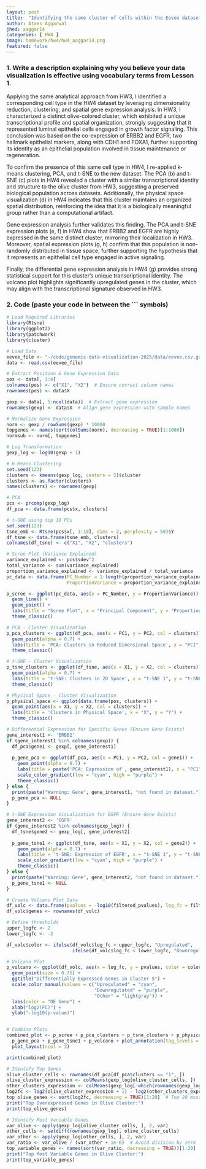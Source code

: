 ```yaml
---
layout: post
title:  "Identifying the same cluster of cells within the Eevee dataset"
author: Ataes Aggarwal
jhed: aaggar14
categories: [ HW4 ]
image: homework/hw4/hw4_aaggar14.png
featured: false
---
```


### 1. Write a description explaining why you believe your data visualization is effective using vocabulary terms from Lesson 1. 

Applying the same analytical approach from HW3, I identified a corresponding cell type in the HW4 dataset by leveraging dimensionality reduction, clustering, and spatial gene expression analysis. In HW3, I characterized a distinct olive-colored cluster, which exhibited a unique transcriptional profile and spatial organization, strongly suggesting that it represented luminal epithelial cells engaged in growth factor signaling. This conclusion was based on the co-expression of ERBB2 and EGFR, two hallmark epithelial markers, along with CDH1 and FOXA1, further supporting its identity as an epithelial population involved in tissue maintenance or regeneration.

To confirm the presence of this same cell type in HW4, I re-applied k-means clustering, PCA, and t-SNE to the new dataset. The PCA (b) and t-SNE (c) plots in HW4 revealed a cluster with a similar transcriptional identity and structure to the olive cluster from HW3, suggesting a preserved biological population across datasets. Additionally, the physical space visualization (d) in HW4 indicates that this cluster maintains an organized spatial distribution, reinforcing the idea that it is a biologically meaningful group rather than a computational artifact.

Gene expression analysis further validates this finding. The PCA and t-SNE expression plots (e, f) in HW4 show that ERBB2 and EGFR are highly expressed in the same distinct cluster, mirroring their localization in HW3. Moreover, spatial expression plots (g, h) confirm that this population is non-randomly distributed in tissue space, further supporting the hypothesis that it represents an epithelial cell type engaged in active signaling.

Finally, the differential gene expression analysis in HW4 (g) provides strong statistical support for this cluster’s unique transcriptional identity. The volcano plot highlights significantly upregulated genes in the cluster, which may align with the transcriptional signature observed in HW3.

### 2. Code (paste your code in between the ``` symbols)

```r
# Load Required Libraries
library(Rtsne)
library(ggplot2)
library(patchwork)
library(cluster)

# Load Data
eevee_file <- "~/code/genomic-data-visualization-2025/data/eevee.csv.gz"
data <- read.csv(eevee_file)

# Extract Position & Gene Expression Data
pos <- data[, 3:4]
colnames(pos) <- c("X1", "X2")  # Ensure correct column names
rownames(pos) <- data$X

gexp <- data[, 5:ncol(data)]  # Extract gene expression
rownames(gexp) <- data$X  # Align gene expression with sample names

# Normalize Gene Expression
norm <- gexp / rowSums(gexp) * 10000
topgenes <- names(sort(colSums(norm), decreasing = TRUE)[1:1000])
normsub <- norm[, topgenes]

# Log Transformation
gexp_log <- log10(gexp + 1)

# K-Means Clustering
set.seed(123)
clusters <- kmeans(gexp_log, centers = 5)$cluster
clusters <- as.factor(clusters)
names(clusters) <- rownames(gexp)

# PCA
pcs <- prcomp(gexp_log)
df_pca <- data.frame(pcs$x, clusters)

# t-SNE using top 10 PCs
set.seed(123)
tsne_emb <- Rtsne(pcs$x[, 1:10], dims = 2, perplexity = 50)$Y
df_tsne <- data.frame(tsne_emb, clusters)
colnames(df_tsne) <- c("X1", "X2", "clusters")

# Scree Plot (Variance Explained)
variance_explained <- pcs$sdev^2
total_variance <- sum(variance_explained)
proportion_variance_explained <- variance_explained / total_variance
pc_data <- data.frame(PC_Number = 1:length(proportion_variance_explained),
                      ProportionVariance = proportion_variance_explained)

p_scree <- ggplot(pc_data, aes(x = PC_Number, y = ProportionVariance)) +
  geom_line() +
  geom_point() +
  labs(title = "Scree Plot", x = "Principal Component", y = "Proportion of Variance Explained") +
  theme_classic()

# PCA - Cluster Visualization
p_pca_clusters <- ggplot(df_pca, aes(x = PC1, y = PC2, col = clusters)) +
  geom_point(alpha = 0.7) +
  labs(title = 'PCA: Clusters in Reduced Dimensional Space', x = "PC1", y = "PC2") +
  theme_classic()

# t-SNE - Cluster Visualization
p_tsne_clusters <- ggplot(df_tsne, aes(x = X1, y = X2, col = clusters)) +
  geom_point(alpha = 0.7) +
  labs(title = 't-SNE: Clusters in 2D Space', x = "t-SNE 1", y = "t-SNE 2") +
  theme_classic()

# Physical Space - Cluster Visualization
p_physical_space <- ggplot(data.frame(pos, clusters)) +
  geom_point(aes(x = X1, y = X2, col = clusters)) +
  labs(title = 'Clusters in Physical Space', x = "X", y = "Y") +
  theme_classic()

# Differential Expression for Specific Genes (Ensure Gene Exists)
gene_interest1 <- 'ERBB2'
if (gene_interest1 %in% colnames(gexp)) {
  df_pca$gene1 <- gexp[, gene_interest1]
  
  p_gene_pca <- ggplot(df_pca, aes(x = PC1, y = PC2, col = gene1)) +
    geom_point(alpha = 0.7) +
    labs(title = paste('PCA: Expression of', gene_interest1), x = "PC1", y = "PC2") +
    scale_color_gradient(low = "cyan", high = "purple") +
    theme_classic()
} else {
  print(paste("Warning: Gene", gene_interest1, "not found in dataset."))
  p_gene_pca <- NULL
}

# t-SNE Expression Visualization for EGFR (Ensure Gene Exists)
gene_interest2 <- 'EGFR'
if (gene_interest2 %in% colnames(gexp_log)) {
  df_tsne$gene2 <- gexp_log[, gene_interest2]
  
  p_gene_tsne1 <- ggplot(df_tsne, aes(x = X1, y = X2, col = gene2)) +
    geom_point(alpha = 0.7) +
    labs(title = 't-SNE: Expression of EGFR', x = "t-SNE 1", y = "t-SNE 2") +
    scale_color_gradient(low = "cyan", high = "purple") +
    theme_classic()
} else {
  print(paste("Warning: Gene", gene_interest2, "not found in dataset."))
  p_gene_tsne1 <- NULL
}

# Create Volcano Plot Data
df_volc <- data.frame(pvalues = -log10(filtered_pvalues), log_fc = filtered_logfc)
df_volc$genes <- rownames(df_volc)

# Define thresholds
upper_logfc <- 2
lower_logfc <- -3

df_volc$color <- ifelse(df_volc$log_fc > upper_logfc, "Upregulated",
                        ifelse(df_volc$log_fc < lower_logfc, "Downregulated", "Other"))

# Volcano Plot
p_volcano <- ggplot(df_volc, aes(x = log_fc, y = pvalues, color = color)) + 
  geom_point(size = 0.75) + 
  ggtitle("Differentially Expressed Genes in Cluster 5") + 
  scale_color_manual(values = c("Upregulated" = "cyan", 
                                "Downregulated" = "purple", 
                                "Other" = "lightgray")) +
  labs(color = "DE Gene") +
  xlab("log2(FC)") +
  ylab("-log10(p-value)")


# Combine Plots
combined_plot <- p_scree + p_pca_clusters + p_tsne_clusters + p_physical_space +
  p_gene_pca + p_gene_tsne1 + p_volcano + plot_annotation(tag_levels = 'a') + 
  plot_layout(ncol = 3)

print(combined_plot)

# Identify Top Genes
olive_cluster_cells <- rownames(df_pca[df_pca$clusters == "1", ])
olive_cluster_expression <- colMeans(gexp_log[olive_cluster_cells, ])
other_clusters_expression <- colMeans(gexp_log[-which(rownames(gexp_log) %in% olive_cluster_cells), ])
log2fc <- log2(olive_cluster_expression + 1) - log2(other_clusters_expression + 1)
top_olive_genes <- sort(log2fc, decreasing = TRUE)[1:20]  # Top 20 most overexpressed genes
print("Top Overexpressed Genes in Olive Cluster:")
print(top_olive_genes)

# Identify Most Variable Genes 
var_olive <- apply(gexp_log[olive_cluster_cells, ], 2, var)
other_cells <- setdiff(rownames(gexp_log), olive_cluster_cells)
var_other <- apply(gexp_log[other_cells, ], 2, var)
var_ratio <- var_olive / (var_other + 1e-6)  # Avoid division by zero
top_variable_genes <- names(sort(var_ratio, decreasing = TRUE))[1:20]  # Top 20 most variable genes
print("Top Most Variable Genes in Olive Cluster:")
print(top_variable_genes)
```

